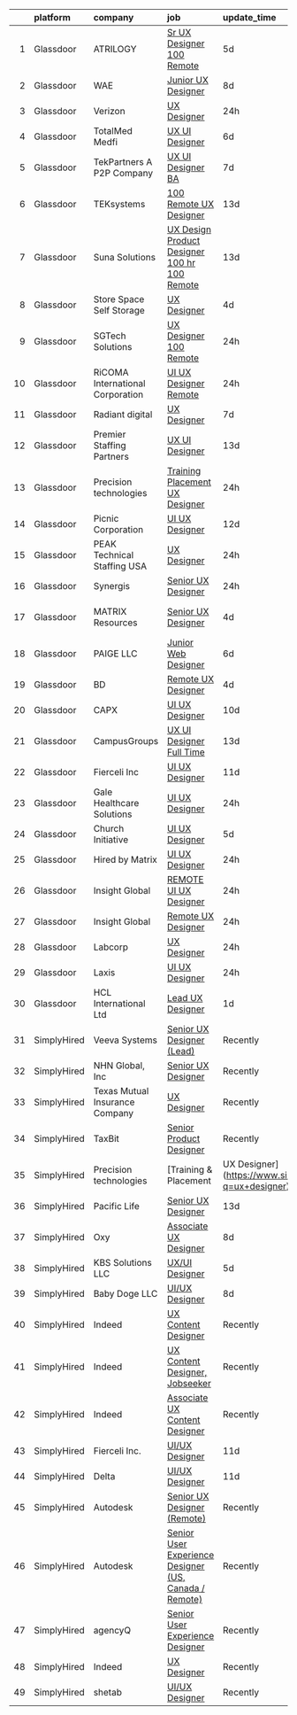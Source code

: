

|    | platform    | company                          | job                                                                                                                                                                                                                                                                                                                                                                                                                                                                                                                                                                                                                                                                                                                                                                                                                                                                                                                                                                                                                                                                                                                                                                                                                                                                                                                                                                                                   | update_time   | location                   |
|---:|:------------|:---------------------------------|:------------------------------------------------------------------------------------------------------------------------------------------------------------------------------------------------------------------------------------------------------------------------------------------------------------------------------------------------------------------------------------------------------------------------------------------------------------------------------------------------------------------------------------------------------------------------------------------------------------------------------------------------------------------------------------------------------------------------------------------------------------------------------------------------------------------------------------------------------------------------------------------------------------------------------------------------------------------------------------------------------------------------------------------------------------------------------------------------------------------------------------------------------------------------------------------------------------------------------------------------------------------------------------------------------------------------------------------------------------------------------------------------------|:--------------|:---------------------------|
|  1 | Glassdoor   | ATRILOGY                         | [Sr  UX Designer   100  Remote](https://www.glassdoor.com/partner/jobListing.htm?pos=115&ao=1110586&s=58&guid=00000181d2496f17827088a0bb4753d8&src=GD_JOB_AD&t=SR&vt=w&ea=1&cs=1_258c0a0d&cb=1657090437230&jobListingId=1007973250619&cpc=01657B10174A43CF&jrtk=3-0-1g794irq7kcnf801-1g794irqli6hq800-00e40f9258661b48--6NYlbfkN0Coaqwr41TC2LgejnR7Utnytr6GYvK_E0y3WIq7ZdLRae9o-QpJIESlqP3qGLJFeU7_FB7a-ltRnEsYwKaQWlEjrxEnfvcM_8aYWWVua8OmFqXH9MEM4qdE6gB8FNfNTpF3ewi6ciac9kXk47v18LHc7X5KGzoAXU6Ax0SbBVD-iqs6CKpWIOG3JNCp5hqJXvqfSzVC3l6h8pLcHJLd3K4qv1VekXMTL_8M14yOixPEOiZSJeXIMzhbGXLlvfzL-9zuiTfepjI4rAjrQToMcnzXQd7Ok4-JO0ZNWFueRUZSpLWeQnGYbz8ww-UutKM2jLP8zP2gSkLfNomlGgihv5BvCIq4JEGl8mbV6NuzQWFlVbSZeCIuXBbowpwaBk8vDxX-pKiWCv30fYMcwW4mFRjs_wNFmG2Uh5BbQKU8r0QjryLiih6u3OJmH-OFg2Rnmu38sZKZkcWZDGTagUU_3ZXY_Jj7bqP1Ge4KTBUmkNMw94coimfD9YbTDeIWGH9Ij_kS0C9QkndlWw%3D%3D)                                                                                                                                                                                                                                                                                                                                                                                                                                                                                                                  | 5d            | Remote                     |
|  2 | Glassdoor   | WAE                              | [Junior UX Designer](https://www.glassdoor.com/partner/jobListing.htm?pos=114&ao=1110586&s=58&guid=00000181d2496f17827088a0bb4753d8&src=GD_JOB_AD&t=SR&vt=w&ea=1&cs=1_ca63e8ef&cb=1657090437230&jobListingId=1007965660797&cpc=036CEF58F9688075&jrtk=3-0-1g794irq7kcnf801-1g794irqli6hq800-a0faa841b9636158--6NYlbfkN0Bl9QJxqCZcWcAyXa034HOvbvet4oZucNDN581_ynRfl1w4Z2vSbYLN9J-8UY_LNbis_ahnIvu3LZzg0dHQhvYpikYSaQmSrDh-pRVEZq7olgA9Rdo3oFZ62Wo1_fs6FNnPGqQlfdhvIui1AJpL0-nPVHspIEnfXKUYk_X-lSPOg3qRd2wKNQsugmfAcHK8zbIs5BTs8Fh8WMWSn7nqPaUb72nlzkcrIjy-k9-_urrs-3uqxd-GHVKT_BUEuIY7wBskTGW3jAhxHMPJ3BxNMGO8n5P0AtbxdAYaWNz8aI3tLPGNZvU1DUUD7CswLH3Ob28j4Nt4ut94QAZYWVk2bD9HCLYyurjbVOxXLTNOOQBqJeNaxgr9ctx1lLwr5o21qIXaIYairs0Y93SPAzW8rdPX8bNokgXBgNTTa8w6Vmcr7CvjTajiZrCFz0Z3z0NwT08SWLP7P9C5PHqMPXistTbYVcj1u5UBTbnVKTQyXqPAlQp127x3vR2i9JREkepS4lm4rnf6jG0kNA%3D%3D)                                                                                                                                                                                                                                                                                                                                                                                                                                                                                                                             | 8d            | Rochester, NY              |
|  3 | Glassdoor   | Verizon                          | [UX Designer](https://www.glassdoor.com/partner/jobListing.htm?pos=111&ao=1110586&s=58&guid=00000181d2496f17827088a0bb4753d8&src=GD_JOB_AD&t=SR&vt=w&cs=1_07d61ce7&cb=1657090437229&jobListingId=1007985846749&cpc=451933188B21919D&jrtk=3-0-1g794irq7kcnf801-1g794irqli6hq800-de807a7b158c2ab9--6NYlbfkN0BCNs6bE--Mn_ADd0RyzMq18ZUxdybwefWV8heO_C7Y98mRwJOBD1Cq6SSd-NViUSFRiYLKKGogQAKryEo8eXfKuLUx7DUtzA4SJjc6aRNlO7Zwq1ghg5r480D79_hrARNlpfLcxZHSL645VLWwfVASjR7sdY6HtZeFAH_JX9L8mLzfJ7Tg4R5aTwS2j0zXfeGd5lNoGk4dynrfK8zd8oLQwzp1Dcj1B1SXtkJlIWqrUp0r45CMFbub_GA7SwgUo1zvCMm4RokRQBWyBHOOcjVDuvjg_TzVwGW4Q7e78soEcyIlB0u3dYBIFaYTRqnduPJAmZy6SdtiwxNWpvUzLs4DGYRXuPrPqb59mOE-MHTKNa5kr3W6-EZyXiAZlDNGZH0IwEHh2kE4_XajcbVSRyXvkMi6AL3MGmxcJaCYsIvMofv-R-zbQt1IrGLfnLP8tep8X9qHKGlXmZg_kPLWW7b-BkuZOZ1Aoxs1tctCBo_H8bCRNN8biHOJ5_t2rJZfxs8EEC-LI7IWyW_f3xx_PCWlH2dz9chHyVnTWzseJVRdM9vXRn--ATsEiaC5KZFf50TGxv7606ijmnOEg9d-yOeHJtOOKkCtEUs2b6RWyR5bW3q0_x_I1uHckGtzRfvzuTrydoHCWBifYLlsctyZUE0tPzH82mJZ63yyBk89_Yb0MDlvNThoYKDKrbR-dxi8ImmuWplac7AEjAnAur14aNut8Cfp48vY8bw9d-GAUPKJww%3D%3D)                                                                                                                                                                                                                                                                                                         | 24h           | Dublin, OH                 |
|  4 | Glassdoor   | TotalMed Medfi                   | [UX UI Designer](https://www.glassdoor.com/partner/jobListing.htm?pos=118&ao=1110586&s=58&guid=00000181d2496f17827088a0bb4753d8&src=GD_JOB_AD&t=SR&vt=w&ea=1&cs=1_2a4d81dd&cb=1657090437231&jobListingId=1007971019876&cpc=4F748F1840550ABC&jrtk=3-0-1g794irq7kcnf801-1g794irqli6hq800-332daacb35f33b5f--6NYlbfkN0CAbsJB8bju6vp3YzCtcC1o6rQ0eFO1yXn-OHpoI-lP0FbhGo1vkKkLqKGddYwf9QOmZ8oadE7U52OoJBRq8PUudydTnUMS40PKdu3QYExmGGYE7f9GcqYabrKpng0_69P9YXPd3U26IQ7awkKhLscp2FL8E2xrFtVXhO2m2oxHYpR9efqd997AhbNa-y6ouY0HrkMSP08UDvc21LcIjNXm9OPVz49pT1J6Je7ydcqwU9DBkkk9vn3GckTbiw7s5upY16YGSZ5aaTWpER3hmGrsZHSz1FOKtVgvQ3S1XloghBqmhvmYZC3Lc4KufFacv6LlSyu4xX29IRoQ9JeAYZA0GbnG6ZkwIzrKt8CQPZITA7sJbEkTYtZQdBKmx-PoTj71JjGUXSXtd2CPZdjmRSIGHS8wca1vSB_A19dOysi0bbox3qfHqeeciLBLKvjY_fJbGdaWSzWtbPndYp6yZMRhPaISvOTMegnO9DrJWovDDmPM2hOgUxW_TCE_ll-yStI%3D)                                                                                                                                                                                                                                                                                                                                                                                                                                                                                                                                               | 6d            | Remote                     |
|  5 | Glassdoor   | TekPartners  A P2P Company       | [UX UI Designer   BA](https://www.glassdoor.com/partner/jobListing.htm?pos=113&ao=1110586&s=58&guid=00000181d2496f17827088a0bb4753d8&src=GD_JOB_AD&t=SR&vt=w&cs=1_8a3bedf8&cb=1657090437230&jobListingId=1007969782438&cpc=AF02A54CD0F60729&jrtk=3-0-1g794irq7kcnf801-1g794irqli6hq800-3c73c52c3c9d1282--6NYlbfkN0CHpOIvs3qZo8sagDiUAvu-_P6y0GixwKP-GGMf9GPFgSJVyD2MhSflgp2YKPjroEFJharFx8uLVFB6FoNwNTiC56gg-CLzh7V7-xSgojA3RqQ1CdeCQqEFFO7kWNppGryEwSOjrvYYRxq-WW_cxrMJy42NSXJL2ZCkvjUDKcbrMsZ4YO_njTcuLnDT8wK7ZlhCD2-9Tv1HCnBtT3lSn5o2G-cn6m_XG-jNY3bmahiQ9zQQMQjYvlBv-ceMsn4kC-sQlCXMVSn_Gl8WYWEkcyjtuRcaDEmoD0dR0rutjyePF3xDPDdNlgikn5Fxa1l7xOSPr0DNxf7ukkSgcyu97RM9oedhU_UHHs4VGLy7uSxjV8H6VQhm8XpPhjeuL_fmjRwHDirCWKy55psjizBcrqJJaRY0tRN0b5j4Okf4AuZ3Uo5aLA2yRX3BbaIG22RUgotjEuWD4N6egVj0pncSecJCq78cjS-3Xy01Za4u7moxjMek8XauWJlZrQ-qTPXN_-toFFrsN-BMBpwHjMR3ecaee6-3kw2W8z-NUhQJxsvqOKiPaUWc_EaOKPfG5mXtbgcRgt1keJRmTuKqOIw6Mv2F2VlF_TNZHxEdq6PmNQ1RPc0iXGtzIAVkxgxJKRdHVzFIRXTA4kQwVwZjEAh1BWTxgSOVlzl9tjKoLNq7NfWcALbHFiZeywC0nRIsmeM9PYxfP2L3ThNfnZ6LPX9waas7mLGS8NLQOs0e-m0UAjEEag1L6OsWiYF5yrM-mu9MuYivwkTlZqNHO0rwdfN80_9EltBJDF6wQAy3yzFCvRlDg_enfW834qVix1XF1EjSPCYKdFOuaRFcenO_EoXioUsNVeXIQPEyBieKf0X82XP-TxlOcyN0RVNU8vAD1kMeZzQ%3D)                                                                                                                                               | 7d            | Remote                     |
|  6 | Glassdoor   | TEKsystems                       | [100  Remote UX Designer](https://www.glassdoor.com/partner/jobListing.htm?pos=123&ao=1110586&s=58&guid=00000181d2496f17827088a0bb4753d8&src=GD_JOB_AD&t=SR&vt=w&cs=1_bda7a157&cb=1657090437232&jobListingId=1007956238089&cpc=A65DF3A704A48F9B&jrtk=3-0-1g794irq7kcnf801-1g794irqli6hq800-d1175cbc0fb1a4a3--6NYlbfkN0AuKz8EBO1xHDEL7V2YF9xF3dC_I9B9i-Zw2Jh8clPMK9BxhHDJszxSyW718EipT5MK1OGvzkmdMuVHp7jiqARR-6rJqDJeEwCXvhkQSMqugnPDxzwrGPIRaB92AMzcjUI9N4hb3BmvfBLRRR-zhbGxCYqW7Q_9v9qQqOIu0swwyd7atvHuJebjLnHJ4ZLT7PJgBa7D_dOMiKZsgro3jNg5ZcsCgL87Z6hBlXyaT97eJGkeVnVIQfLp5zi73cuMfkQbg8O5sVMkkbxhH1CQoN2RamKfpSebiLtw7dGuhez8iWgnErngywIUg-b0AHarQUKOCU6iAQ5lrJqa0WSpOt6dNQAF6kwVX4rRZJo72FPWXL6Rl0h5smOHAmF0Od11hOkdtwgIly_Ex5yahaDInnx8tvqcgt82qLiFeEodXvtnnV3Ncn7xV6kHrTW57gixZV_9z6vOb3aN5FmlhX-dV1ByhpD3rnotu9ggic1lMJ-xh9fQsdm-255xwmShZSsQZywoHP_Qr7q3aoJPHoOu_8q4kpUcP7dNC2fLXOIwgrDXjJuvNDKFb4Kua1kWIfWQSWKPsyk3Oi-vHEeNPaEH2HpRzu-5dWyHj3VtmjwWZ9_dzjSIePp-XKyP1oQqNQ9TynFId6Y6F0CubM9LSS0OBsnlfJPW0wYWeth13W9n5OR49a_hpwJMZb4SKtk0kSXMCJPq0Tv0ywR1rPEJnXZ_BG4pmqfvH_4QTuwU0iOP3ClslVaZoivbTYZ_LqctaVMNnkCG9RrctHRPMNOhOVZL-LzZLzGdwVwtWkjr-4sLOijIWbxsw-hhh_YqHfHH5FiTTeg927Rt8fjn5PNkoFOSkPLBvXK8X6fEfeOybUJIOLw-LpmirlgpblJDG8HrdO7JoIRkHzhN3EFXHDRGOy6ZMxge9RccPlrqB96kV0b2-QqgO8qFuig3bZP2mn_zGQKFvXLxvhsbvCp-mg%3D%3D)                                                             | 13d           | Chicago, IL                |
|  7 | Glassdoor   | Suna Solutions                   | [UX Design Product Designer    100 hr   100  Remote](https://www.glassdoor.com/partner/jobListing.htm?pos=121&ao=1110586&s=58&guid=00000181d2496f17827088a0bb4753d8&src=GD_JOB_AD&t=SR&vt=w&ea=1&cs=1_7f774418&cb=1657090437232&jobListingId=1007957633161&cpc=D2F1DE17EE1F43B9&jrtk=3-0-1g794irq7kcnf801-1g794irqli6hq800-818e847e1f5881fc--6NYlbfkN0CrKuqFZ2HChdZyiPpNbXltZG8irn86HcrPSLd6tRIx4ZVIhI3EJU2hNTlUwn7jSEQavCLQf1qWmUor7tlvGIjg7fTFPdY2zIl0p9GDH9RA3kRZSBZ-WmmAk-KvHFtrlWTpz0O669nanfE3MQBeXeAbiGmm0EHVl2ZeXjPUg7ixUTVD5t6SL0YpPhp5jtz3irkCkx47NJ0yvozkg88S9QqPB1h33JxCOq5R8GjuYhELxhh7TwHdKOpZMAdsLFxQug1yOSnLuf1REf3GSKl6hqoiLieo9OW4U4L6Lp7MQ6luDqytiNJMEU1qq0AtCW65uJ7eS2TOpy_ql_-qiDuF73g6Oc2fZgYLkDhzQlezvQv0uOn-o_7V3LyKfOOkhVH3mmyOghVixluYdoA1krV64PdrMimOo_VxEBB4nToXPxNLVbqoZhS2WV_xeIJWrtKpnF2Fek6LFZcoGPXZ4h0NCgeP77C3W2TmInWLNU1-PIEbne6YYDewvtMDhpRVvC6xBtCUzygcHzuXBuV7GIoF6YSUWIIxeVXuz3lME5wbmt_dHw%3D%3D)                                                                                                                                                                                                                                                                                                                                                                                                                                                             | 13d           | Remote                     |
|  8 | Glassdoor   | Store Space Self Storage         | [UX Designer](https://www.glassdoor.com/partner/jobListing.htm?pos=102&ao=1110586&s=58&guid=00000181d2496f17827088a0bb4753d8&src=GD_JOB_AD&t=SR&vt=w&ea=1&cs=1_cfc1a361&cb=1657090437228&jobListingId=1007977330789&cpc=BA15C3E50D27FFE8&jrtk=3-0-1g794irq7kcnf801-1g794irqli6hq800-212c481a13b17b52--6NYlbfkN0BFxqR-p7LLJSJ2TUJoGYyzGoLW3CoVn22hHDMnxLob4QfKKKmjbZ-EFtxGh_5dOuNeExx9vxLXUGizo5DBniebGxL1r_O7CiyNooHHy3vlDmjBSXoZyG-aX7eQepaG_BwIzVy8Ity1no8eVReNyvibVfvykFXgT3tTJ6UWEJvaSWMzjXBBLLos06qcBvO1HBMZXgmYueYrOTaQ6a7cDeD2ywsAVBx3O6RIk2AsqoAv-MpfIhWCKdHsw6yoj_UOP4ZKBgwEYZpGwaWBe2e2Ib_tYEbTyKGVHbVbvCZZbO9h9OpHTYohx3w0ceuzG44SBTzkX-rnlo5xoOZMca9ITH3XHeUJ-Xan7fFuyE4ZUAQac70m9eka7kjKX8yqscDFCXUoZWuKTScjh-LTrELt0bKO7QiPBdNMoXh8qif_f5aomzEyUNLHe1bYsBkl_HKvN4eVb_v94M4RGJV2w3SUVOAyurxYtMFeCwdyIrWWl2d4X8SD1oWLgr0XopQHb1x5wxTjhvyQc6bVXPKwzgKMAOhraL7xZjtX7DA424SrduyU5_YDaGkhClYjkVohrk_AVaoJpMXYZ1uITHEylZb7IA1ARA0zc39hCKELvPVaIU7cgA%3D%3D)                                                                                                                                                                                                                                                                                                                                                                                                                                    | 4d            | Remote                     |
|  9 | Glassdoor   | SGTech Solutions                 | [UX Designer  100  Remote ](https://www.glassdoor.com/partner/jobListing.htm?pos=107&ao=1110586&s=58&guid=00000181d2496f17827088a0bb4753d8&src=GD_JOB_AD&t=SR&vt=w&ea=1&cs=1_38047c32&cb=1657090437229&jobListingId=1007985074787&cpc=444700D72F2ECBCE&jrtk=3-0-1g794irq7kcnf801-1g794irqli6hq800-3dbd0e30ab5523ab--6NYlbfkN0ArYeUhhuPzqv0Eh42Xpiu7wG-xLK-ec-RQPn4e2ltPx6Ek8WQTI7Ww1YXu4FXCQv_6nyOdR4hvlAonu_Eb3_4RccaGEbcvfxwuPkE8gHvZgG2Uk62jn57rhAK890UXugNguVlmiBsOYUoqH5OFJQYpwnGi93CaZ1u5cWnSoick4z8oTmLC3p1vKbdTScDNY0dQ8dMfWTuXIS9EcMu0uUYpxNV0hCfXqWzH3vq9rW5r-bPQSg7Ujc_WW1o-CKQMLgE6yJF5tdaBtthZyude8L2znusIgFAZ6F504peXpK9a6qSFMGZtL4iBnmCXiPeV_VwdPRACc0Y3PxHDbg4QQk0g5R5Ufia6wQUpEGe2pRWmdJGUTEshr0TVTx89fdIm1-LPr1_nuGsGtGXvte9JF7OgPqpnvtZfQ6BrwvT-kPlsiSjcKTvBlBikjtAWZR4nPiwTGgZY0WlbocjZeKsw-ERa-ufGI8olTqS0qCWTOo8koMP8KUpBzmrX5WVrSFoMtOpy2NziBm6eAg%3D%3D)                                                                                                                                                                                                                                                                                                                                                                                                                                                                                                                      | 24h           | Remote                     |
| 10 | Glassdoor   | RiCOMA International Corporation | [UI UX Designer  Remote ](https://www.glassdoor.com/partner/jobListing.htm?pos=104&ao=1110586&s=58&guid=00000181d2496f17827088a0bb4753d8&src=GD_JOB_AD&t=SR&vt=w&ea=1&cs=1_6b27ac07&cb=1657090437229&jobListingId=1007984920748&cpc=39A4E8CE329AB187&jrtk=3-0-1g794irq7kcnf801-1g794irqli6hq800-dc2928b4a16af733--6NYlbfkN0DAwgduWqBP7ymGN-lTADpinz2i-23XbRAyg5ywqS-MDSdSZv42Efqfz62hB7LeuastXfJJ0EUMkc_m40At7Gngl5Ip-dihpo8QOAk_VsKU0xPOrLWdjOnNxQdZlZlSdkntJ47M66dPWJRD9ZsK43X3Gs9_pDYDPsMGXPEMloRvZLMxPAZF33-BYAcLMCutwKXqZxL2NtM04DqRWHdqT7liHulLqdiQnl2JBZkVxbM01KeJbwVuZM9hN0vVudlQDB4QehPp-ifSFQHaGi3MQPfVHxglNmY9V8415ysSFexl0_uBlzTYSTP00qwH-sV5AsnSDCJw_x1jkeX2k4H-CcZJ5Vk11U6XgpCvk__hlq9sEEJESmj6rP4WOUHCAhG6ZmeOYoXtthf_0wvlWlk-G_71Ebt82HYSJmTqB13zelJcrLg0iUoxnLdBwHt6jk44WW4MgPNRd2_yKtqjsfJtSnqGODnRAomLwqzwWDCp_sukaFMN2jvMKFykVTLIM2cxgmFbMES3DxvEDg%3D%3D)                                                                                                                                                                                                                                                                                                                                                                                                                                                                                                                        | 24h           | Remote                     |
| 11 | Glassdoor   | Radiant digital                  | [UX Designer](https://www.glassdoor.com/partner/jobListing.htm?pos=127&ao=1136043&s=58&guid=00000181d2496f17827088a0bb4753d8&src=GD_JOB_AD&t=SR&vt=w&ea=1&cs=1_01f6010e&cb=1657090437232&jobListingId=1007968537152&jrtk=3-0-1g794irq7kcnf801-1g794irqli6hq800-962d11a61331b2d6-)                                                                                                                                                                                                                                                                                                                                                                                                                                                                                                                                                                                                                                                                                                                                                                                                                                                                                                                                                                                                                                                                                                                     | 7d            | Remote                     |
| 12 | Glassdoor   | Premier Staffing Partners        | [UX UI Designer](https://www.glassdoor.com/partner/jobListing.htm?pos=124&ao=1110586&s=58&guid=00000181d2496f17827088a0bb4753d8&src=GD_JOB_AD&t=SR&vt=w&ea=1&cs=1_daf02976&cb=1657090437232&jobListingId=1007956772391&cpc=9908D8D4413DBB8A&jrtk=3-0-1g794irq7kcnf801-1g794irqli6hq800-fc0c857a1bfdea19--6NYlbfkN0CyyT-f4oNMZz8hL4LR6EcDrl5vB12i7SyJpvAxFYk5ESjE9CwDanhb7km0chTKgrn4T3ISQQYruKkbVeWGuhEp7D044_bRsQQdODtlwC8XpNx48m-vQoNzSCqUPTuBWs5ty6SyagT83UJBwJa6gR9yNVoyg4DGXJjYP3Os3td6xCESlnt-M7GhzImNeALTBgIdrAIOVeL3WGIn23VQvxd_MPbppIYreeCMvWxa8Tpkhsw_4yAl6PIOqIHrC76oJ5PHO-Dyx4EQ6i_JsGlwChxZUMWajPzUs2LqcXVMkFJGq28HhPcYYeUjfAHO06OlBYVok0fD88gkIyf0MOJHrUWdBap7Ms0pVBiJ-sq_c3jYZ7Jpnrq6FEvlQX8smjGn9YGzypu9AsvqBls-APmrJpNYx6iiBvwmVTRp7jef3tKUe4mnnAwpel_38QDAYbZ5nRamorfKTOitnNBudF3HLiEzDmAlj_8ZkHGDQof38UToow%3D%3D)                                                                                                                                                                                                                                                                                                                                                                                                                                                                                                                                                                 | 13d           | Remote                     |
| 13 | Glassdoor   | Precision technologies           | [Training   Placement   UX Designer](https://www.glassdoor.com/partner/jobListing.htm?pos=128&ao=1136043&s=58&guid=00000181d2496f17827088a0bb4753d8&src=GD_JOB_AD&t=SR&vt=w&ea=1&cs=1_fd070fe6&cb=1657090437232&jobListingId=1007984800354&jrtk=3-0-1g794irq7kcnf801-1g794irqli6hq800-bebcbdcf0120a65e-)                                                                                                                                                                                                                                                                                                                                                                                                                                                                                                                                                                                                                                                                                                                                                                                                                                                                                                                                                                                                                                                                                              | 24h           | Remote                     |
| 14 | Glassdoor   | Picnic Corporation               | [UI UX Designer](https://www.glassdoor.com/partner/jobListing.htm?pos=103&ao=1110586&s=58&guid=00000181d2496f17827088a0bb4753d8&src=GD_JOB_AD&t=SR&vt=w&cs=1_10cbe55f&cb=1657090437228&jobListingId=1007959855137&cpc=9C938E8DE9AD6C02&jrtk=3-0-1g794irq7kcnf801-1g794irqli6hq800-56d71957f64b4f26--6NYlbfkN0AZhccrYCUSJlZEde1UnGXnwlG1V9FU8luw-eezWnVYrwkZU9Nn3vDPLiBGdKfRfOKqHoH9lNromLxpJWxz1HCnkCbTKREXczUIw_WJJAFekORbwSnros2KrSQTa6eBeFZB4cuIIu-WAB3SvjdzxzFl2gZrXlqeow6F15u3zaXViiRXiPRmPKqvPKjowzG6ohPbUdqP5ZQyeeLGNIbdBBLuadVx0_oPsVB-6VEA83EWfRhCmrEDSvCEz1X7q_dMKWVnZZh5lJYxTbvTareYzwEKhfBt5xebLFVANtFWlrb8DfJBUymq2gUbrGBXeG_lBJzqpJ26G7t8Zkc-RYqY-SS50532_vY2CN8qlY5hxvRN0bBqPG5pyR-KQ71q2w6WiKXCaitK9etBte-Su0MuaT7_9Z4XQbr6eGf0HkXKVvS-j32iQ93dJzya5iMKFlJQWeA%3D)                                                                                                                                                                                                                                                                                                                                                                                                                                                                                                                                                                                                                    | 12d           | Washington, DC             |
| 15 | Glassdoor   | PEAK Technical Staffing USA      | [UX Designer](https://www.glassdoor.com/partner/jobListing.htm?pos=110&ao=1110586&s=58&guid=00000181d2496f17827088a0bb4753d8&src=GD_JOB_AD&t=SR&vt=w&ea=1&cs=1_6a4014ed&cb=1657090437230&jobListingId=1007986166218&cpc=281FE6ECBEE2538F&jrtk=3-0-1g794irq7kcnf801-1g794irqli6hq800-83d4097209963198--6NYlbfkN0B20m-AI7ta8PSQ37r03JgALjyOAOJXCRR2QVbUuq0zTadAbGaC3TDJemP2byZfVhAJJeiNKNOc1ShCA6m8vw_Cb-k4HbZ0KR16WVTSfTVxHz7YUCHb_wnaFFVKnaYq49IeCIQkLQZ0HvcsxaXd8FXrB5IOT-8Hy4mtNZep4f1JSHTD1M7Rc_XthoE2xQLFnbMqf25nlg55PVdFEwNtLR1kq64mn4FN3ZV5eDnYxbpGHu9P5rG4xXHF99ZXCtAqbPOBT09qHhmhzwoNqF8oVtXDwJzbCLxF8iW-AWH742u9rb5jvJG8zGwLp0PyUhTNftrAEVJ7qAszgc7reMwk-Nd6W72OC-oJXaDWBvlpdRxRX1CqEfTUGkvTVvJE_V60DIQjVjGoQ9Zk96YZVn-vaUbwYEfec-7_Ft-mVrASiJX7DKCe_jm1aqn0uogPJBEApmZx51M4pCzeOPGTB0CN1pAdCeQsi9DmqvHoA-q36gArZLpd4ScPvxgFhD5KOOpWafrmd5EoYMteoitS-AJyPBjaM6uNofkzkBSDKgHKtLbFEGt9QPrv2c40CQyc6h5P1UnPmJMsZ7Rcp1fkcmDRK2z0o1TqwqokRo-zje6JG1KE799CuzJDX2N0JwLQPoZFPzZp1V35rogIXQuHXm6M1z3pOIj5K4GJPmShKILn5SioA8jUD7tPT_bsFAR9UQn1plQ%3D)                                                                                                                                                                                                                                                                                                                                                  | 24h           | Mountain View, CA          |
| 16 | Glassdoor   | Synergis                         | [Senior UX Designer](https://www.glassdoor.com/partner/jobListing.htm?pos=112&ao=1110586&s=58&guid=00000181d2496f17827088a0bb4753d8&src=GD_JOB_AD&t=SR&vt=w&ea=1&cs=1_ed678453&cb=1657090437230&jobListingId=1007984607150&cpc=2187E14FC6F1B769&jrtk=3-0-1g794irq7kcnf801-1g794irqli6hq800-40d3100781e1f1fe--6NYlbfkN0DW_ZuMbP_m-EQUZBg93ahRtEkkdXdviKhoJnsIHoZm_Bzf5R8b_260hvBh4tWqlvip8bF11DsavUu6nPeRb6vdabmHXAr71lfvDWcd453x1LFlUqQ4LRj0PYoJG0O136HzVwebcPrJYvHnhdQ2fTI2YKHeYSzgoj7OZ-SvWr7b2Ps6FOFZNc9YhK0n5Wf5RPZZE-jmi9OQUsGHaIvx2ffrstWoTWkQiGDVGB3Ga5H5yXF-L9xloVd3e79Wb2cuLGcl3hkkQIDO2wDum2bj2gZTnniurq8WLFrGErWI_wG4acrF3BuXtI0rzV68Lne1ydxsFi0UO-cOXbrlqCYX6JZ26LLYuUI2M6B5AmyNk9krugBSPX2_vvyWsigY-vT4lkJ3brYgLvHTznNxFeJOc7FNN2uJikcxEHRfinHFgZlegHYWV7xtFBAZMLTacck46P0Znen906zO9ZA4cfyjIdUhs0BvjqYIdOWn56vzv8wJXVO5Ele8UZK16qo6B3IG1sNuz5X02H4esZEyzkZn15TWY062CeBZ-iA%3D)                                                                                                                                                                                                                                                                                                                                                                                                                                                                                                           | 24h           | Remote                     |
| 17 | Glassdoor   | MATRIX Resources                 | [Senior UX Designer](https://www.glassdoor.com/partner/jobListing.htm?pos=120&ao=1110586&s=58&guid=00000181d2496f17827088a0bb4753d8&src=GD_JOB_AD&t=SR&vt=w&ea=1&cs=1_0d4dfbf3&cb=1657090437231&jobListingId=1007977696812&cpc=2F9DD8B511C89582&jrtk=3-0-1g794irq7kcnf801-1g794irqli6hq800-b254eff06d2f2150--6NYlbfkN0De5ppvndiyxA0pMSLQzOe_j9Mra0KF_8EhxTxOKXtZIfhM20E97mGJ6rqAxbACvL9R4mW0wP-SsZJudh8NcO-enJrdOab4oLWxPl0PgU1SHxHESovlkiPl_gk_yXJ3xfMEvOER1BI969NimF4lIhSo7OXOhTG3BOFJ1R8BNTEXICgodlN3t1MqcDXPae80vf4i7GGOq7KGgXVVus5KfNUHkuSZBO6blcmIqbc5e0YHtZ3QVb3fzobDSL6EUpyYbnqc9CP4YrCKXW-dYY2ZHAoofGAp_SKcS5HiJUmoSxKn9Sq-9xg9qJi6hV5z8bkOgnxHf3aOhvhOJIkzugHVEepHsVeB2IvAJ7ib2VvrktvvtT6rKG4vTK7Ereqw6RwxqQ60oKkr4N_Vhosppv1cD4wheIWpN-axWvU8-i0u_OAjOfT83gADiHEdDa3YO8-UDdAzIIbmz4F7-3KCdeyMXwA9dQaX8TbV0tm0cFbJ2-RIE5VpFgijFca2X2ajSBInhM7tSvI-du5ykteSGFeVrA9j4hocQJONOZ4_ibAsV1LPPw%3D%3D)                                                                                                                                                                                                                                                                                                                                                                                                                                                                                             | 4d            | North Brunswick, NJ        |
| 18 | Glassdoor   | PAIGE LLC                        | [Junior Web Designer](https://www.glassdoor.com/partner/jobListing.htm?pos=109&ao=1110586&s=58&guid=00000181d2496f17827088a0bb4753d8&src=GD_JOB_AD&t=SR&vt=w&ea=1&cs=1_b101c953&cb=1657090437229&jobListingId=1007971053882&cpc=AC285F3A3ECA6BB0&jrtk=3-0-1g794irq7kcnf801-1g794irqli6hq800-73b2aa60a689d6f6--6NYlbfkN0Bcjj528Dy1LW3oL-pukkcHmmPA2V1efSVPw-U-M28mT0pKb21cFqvxPVrEIRVxEBhbQd3QSRAi2jQNRf5IL7_cEjc5D_7M8vAuWiMJDrdA15UMknI95OR4HQP9MzjY1YAPT6dz_nY7JL7qZAFuvwxHi-rv1yNmZdRVPc23TLlp1obOFdmjF1WNcay7jj39QxXrBVW4aUpbtagRr2xws_C9ne9q_p0i5Cqq5JPXCvRE1gEg_3XV-e02kp8iHVSmNLTdmDVH9BYchORiHKCP7HRo5ABT5yijDvd8pk4DPFzRZxDVI4nCz7tbxzY06ovZf0knUAwObO6PkhrtCuIPBrcu9NLrdqhsXP54yk60eG2670byFSYlK4bjMnEy7RxfnxIFf7QNIo8WG00H_-7eLGxovhz6NOzJbCSP2mklBB7__NMNBr4nz1UEf267Sc_xHcW7I9kEr9oAFkoRBCMTGHJ1GnnZGxhYL0thEgq7gq1WBIug7hNjPTHc)                                                                                                                                                                                                                                                                                                                                                                                                                                                                                                                                                        | 6d            | California                 |
| 19 | Glassdoor   | BD                               | [Remote UX Designer](https://www.glassdoor.com/partner/jobListing.htm?pos=105&ao=1110586&s=58&guid=00000181d2496f17827088a0bb4753d8&src=GD_JOB_AD&t=SR&vt=w&cs=1_f1f81047&cb=1657090437229&jobListingId=1007977504263&cpc=7AD1D84939BBEEF3&jrtk=3-0-1g794irq7kcnf801-1g794irqli6hq800-b90078eb66079d10--6NYlbfkN0AcHUfBj75b90Qw44TzDqe4EiDYSSbl4s0FdO1ZkyjPzosLp2ytk1sffb7nvvNiqhh-bueLdALHNdHKrbFdnIJjC6o72aeEMKx_vN3ErgzzC-q6ClUoe1L7mGK4Y1YSyVVIhCSdIZNXVg6DW02HPcLKTXS2k0iT1dzMwrORDw3dr7YS98HFirIQJinBOPxQn01xW5IoqW4Drh8HKGwdryDrQ-NoG_Pl-tbZfYxpLPoj6unaNBfsyV_b1_ldSAqBW5UNUwdtpRu-darOnqox7mJy-Du_h1kJ6Kg3HWk5PslRH8datGMw5Pza2VoHX8nIaK7Dxye70-yYmVCaEVXoMaZ1WPEsJMQArQvacntxOy40o95oGjeU_jNcCsghPaOecWrWiuHaHbUmU14SC48qHj9ALnpNacLWQrold70Z_EnEx79y4HOs27L49rz9ilWce7OJYuuyrLu62vwwmppx0IzSP6U4qq08tQhgchEhgzSIgX8wvdPbQrANZSku7ZwxByJ9CWoVUrxtfc45DERE3nUHp0npcitqAB5Qa8qlXFwCQWaNzRX7F_P7_Wq7bRV6pTRL28wp3FAioZPCOKrnjrWHkEy_SiBo6aU%3D)                                                                                                                                                                                                                                                                                                                                                                                                                                                | 4d            | San Diego, CA              |
| 20 | Glassdoor   | CAPX                             | [UI UX Designer](https://www.glassdoor.com/partner/jobListing.htm?pos=106&ao=1110586&s=58&guid=00000181d2496f17827088a0bb4753d8&src=GD_JOB_AD&t=SR&vt=w&ea=1&cs=1_3cb463a1&cb=1657090437229&jobListingId=1007963610137&cpc=A65DF3A704A48F9B&jrtk=3-0-1g794irq7kcnf801-1g794irqli6hq800-3741b7e48eebc2b5--6NYlbfkN0AZiaPZyccuKjlre0e0RaBFeO48J0QExrO5hcuLctOVaEe4jn3sP_uCDkaJ9aMXDjdBLKv55yOmKCyVPjr64NWcjimX-JGM6hSxiWprJdTi6_vLk6x8y4UFdT-cZBn9EMAq75NuovSqtyefscW1QU40hllgczFlJTQYkIma-Pjks_lZlRjBr57U-1_Y-cj3VPVdw9z9F1XTpmuDCRoY0rfJOOYP5sk7wlZiU5vr9zdOUqjULTUsKEhRe6_yDd7DeDSMihUWpoOUi6HaqOS8jfOl2LEgZE7osEOjVicJ1lgbkx41zfe4X3bYth5gI4o06aMzmlpzBU57MZXElUjAARfttEDlX7OJmJBn51HZMup94v_NyIneyKPeJpdZrlPCTqHVX67kRF1ZjBLo_9vE9P4NHmNUkkqLWHdrGyqbPYJzRA1kISIXe70FWCSXebPiZnr7_ioc84PzNjB54pNhGm6VFRrlmJPCsmIGLxKBUDOoKlZeqzImfi5Z)                                                                                                                                                                                                                                                                                                                                                                                                                                                                                                                                                             | 10d           | Remote                     |
| 21 | Glassdoor   | CampusGroups                     | [UX UI Designer  Full Time ](https://www.glassdoor.com/partner/jobListing.htm?pos=126&ao=1136043&s=58&guid=00000181d2496f17827088a0bb4753d8&src=GD_JOB_AD&t=SR&vt=w&cs=1_b48e9d12&cb=1657090437232&jobListingId=1007957992639&jrtk=3-0-1g794irq7kcnf801-1g794irqli6hq800-b4b55dab1f200b77-)                                                                                                                                                                                                                                                                                                                                                                                                                                                                                                                                                                                                                                                                                                                                                                                                                                                                                                                                                                                                                                                                                                           | 13d           | Remote                     |
| 22 | Glassdoor   | Fierceli Inc                     | [UI UX Designer](https://www.glassdoor.com/partner/jobListing.htm?pos=125&ao=1136043&s=58&guid=00000181d2496f17827088a0bb4753d8&src=GD_JOB_AD&t=SR&vt=w&ea=1&cs=1_02d342bc&cb=1657090437232&jobListingId=1007962531770&jrtk=3-0-1g794irq7kcnf801-1g794irqli6hq800-73eed2a847697834-)                                                                                                                                                                                                                                                                                                                                                                                                                                                                                                                                                                                                                                                                                                                                                                                                                                                                                                                                                                                                                                                                                                                  | 11d           | Remote                     |
| 23 | Glassdoor   | Gale Healthcare Solutions        | [UI UX Designer](https://www.glassdoor.com/partner/jobListing.htm?pos=130&ao=1136043&s=58&guid=00000181d2496f17827088a0bb4753d8&src=GD_JOB_AD&t=SR&vt=w&ea=1&cs=1_0fa9ccc2&cb=1657090437237&jobListingId=1007985398086&jrtk=3-0-1g794irq7kcnf801-1g794irqli6hq800-fd85364c948c6347-)                                                                                                                                                                                                                                                                                                                                                                                                                                                                                                                                                                                                                                                                                                                                                                                                                                                                                                                                                                                                                                                                                                                  | 24h           | Remote                     |
| 24 | Glassdoor   | Church Initiative                | [UI UX Designer](https://www.glassdoor.com/partner/jobListing.htm?pos=101&ao=1110586&s=58&guid=00000181d2496f17827088a0bb4753d8&src=GD_JOB_AD&t=SR&vt=w&ea=1&cs=1_d32327ec&cb=1657090437228&jobListingId=1007973088819&cpc=F4EED0218A761C36&jrtk=3-0-1g794irq7kcnf801-1g794irqli6hq800-d4520361eac4d9f1--6NYlbfkN0C9f_2arVLE-Rd4kzKEfGSPmRzcdOMQdotxSY0xbVeqZZrKqQzlNVP578Pkodo6bdQ_yJAQR5j6f5oQHEOrxnYpeAB9vneFtjkymp7TdaH1bZfKj4mHoRnrH2NtnyQXLPWwwgTB67996rAPmWiOOi7v1NpH_vSnFXmsSFtBUkKOresuHMmpqjUgOUWJvAQvVXCzYJdZhw-oDzyIoF5Wbo622qK60k5mfwvlB0ZCOYkZNvQmAUPf-XtVU4AP06A51qhXfoldHcyjwCg_OxUSjeUjyjWe6CY9rxreTOKL0OOtK7i7-wSGRvltukbzuuRpsCs-xqhudqmgVvpu0etSGAVKlnCkROMn9qu-W4CYEQZ7a40mYc1nfloymqABn1HjywsjUaNJtnpBwAu5-ky_NPlaTuy--HIgyKtGG0ioXqAQ-NdeyWBTUp8vVJXHgM4amGNqt5quJecsDXxDavkQpHm8tpC04BSXs19XcPHhKwJyqvxbviMeGXA_)                                                                                                                                                                                                                                                                                                                                                                                                                                                                                                                                                             | 5d            | Remote                     |
| 25 | Glassdoor   | Hired by Matrix                  | [UI UX Designer](https://www.glassdoor.com/partner/jobListing.htm?pos=117&ao=1110586&s=58&guid=00000181d2496f17827088a0bb4753d8&src=GD_JOB_AD&t=SR&vt=w&ea=1&cs=1_674d2f54&cb=1657090437231&jobListingId=1007986043541&cpc=26740BCDE5E48596&jrtk=3-0-1g794irq7kcnf801-1g794irqli6hq800-f20d6aa0e051c45f--6NYlbfkN0Ay3KKNjEjIQLzYNrflX5rgo4dHizqVuZJtpWFnF4V68qZX4QnNMBMN-2REr4LWw1EUsf5r01C9TczGCpg0x0SYmULDbRUglG8EfeRtnWUlYDFcgWK3LwjthDDa8sFyjjHdbjamhTOhVNcOq_EuFbbq7ZZZAtftayj4x9siKIYpnCw8gTKUzS6rQjcDEpUIduDdL860--WcSykK2VaZI__C3lj-o71Sbhyy9iW4wwb8wJpS04YzbVgFdeSj-Io3kGKSRWeXl5oStvf7JecbwX96V7RcobqIK0QYxtGs9aYGqJeiOVF0HCuTFLidOUjeN2i5gwohkY6mxzok_xAagHoVr_ibHt9kJCVOvVxL06EE63IopeliQCtE4rFRn4QMPWUJCMq-yteYbGV7a5R5EpYfQuAfM53Khd6NENzLpOKWME1zFQuJuoFlr8rkR1g378MwnyM3UDn2z9p_YtLVys3DTKbnwsw4hwBAekOYKjow0N_Pnht3bKi7jOJ4aMUNvHXOB9fPjOzPVXdI0BIDyAM3VtSfRFUKa3BO8q9ODqRBVliU_SVFz9ByAGNAFfwi3YmMd73lDwT16ObuDyKLG5CwL1h_IiMiuW8XayUJKZSVpPxTZRl45DLzTSX4VPmpmP-SO153WRB5XP6luAwxDC5dsxXx1ECfezVz7VTndV619fsBeEZZioxwtjIAAW7-LK7_jIUh6o3pBE2Z1zANsN70JS0TChrGjqqLClTjSpMzzo_nMlyCOPDcPkMNbBovBH7yH2zCb4RVgCw0jAw1nBmBin5TcE55N0pnxDljw_hTFZWqvMXAzgwqO8ceRyRAs0B6yhhdSRMivjBe_DK46OAjNv0V1R6a0M1amnF35zP6VizRPf30PPsPVk8GSwe32SXU-mp7S2Y1i_ouqYXth-Q6LAg20PGz5rOQ1xpfW_7NBu28v6QCRhzu6hz6Ji56PBTQu9qAFYuheTkv2mn4wud-GKQVQFhFafYny1-6OAflqCa13QgfmT0btFcSSXCCKqSr-o-TLSSRFw%3D%3D) | 24h           | Parsippany, NJ             |
| 26 | Glassdoor   | Insight Global                   | [REMOTE UI UX Designer](https://www.glassdoor.com/partner/jobListing.htm?pos=122&ao=1110586&s=58&guid=00000181d2496f17827088a0bb4753d8&src=GD_JOB_AD&t=SR&vt=w&cs=1_d74cd60f&cb=1657090437231&jobListingId=1007985663861&cpc=1CBFC3E34E2A31FF&jrtk=3-0-1g794irq7kcnf801-1g794irqli6hq800-2ec9c1171208c15c--6NYlbfkN0BKkHZu3wF05EeDimN_p6sYpKCMArvwa95YdH7UpkaBCqc7l59ErwqcucwAf2i0-akOBX6MJXyczWR_krPITMRpk18oGogzcTs_yft8jXyyNTqS5GK-589NkPn3NhUopF2QKBX4DAuUWx58S-ypb-yYy1RPMtjFNldYqSXVXSbI3XXutjOotETk9jaib4hM5IRSqyoGWrWD-YO9K0ZN7VF6yTtpEbSRpivp0ocwfSqufmEvI0ZCXExbmnKc0gO7sXo4Q2BgP_rnq5iqV3nhlH8eCBm2FZeSF2KEpLXM3oWyEPGTJXM7QtRmQE3iY4bNwUE3PVPaC78UOCgD--DZPMLmIDOOjuOAgR5SdaMxvHZv8SyL8IH36n0sjvRtW-Nb3znbuckyGXmb-5EmcMIbHpGGavWXTtlie_2mG1pYrjL_P0ECPTE6sxTWkOnBk_2XO9WcUfwvR9CvyRnbiSUe10y6ufEI1gcAYMOByFHiAl3ONsFDSFQFVP6K)                                                                                                                                                                                                                                                                                                                                                                                                                                                                                                                                                           | 24h           | Tempe, AZ                  |
| 27 | Glassdoor   | Insight Global                   | [Remote UX Designer](https://www.glassdoor.com/partner/jobListing.htm?pos=116&ao=1110586&s=58&guid=00000181d2496f17827088a0bb4753d8&src=GD_JOB_AD&t=SR&vt=w&ea=1&cs=1_b8790af6&cb=1657090437231&jobListingId=1007984808922&cpc=451933188B21919D&jrtk=3-0-1g794irq7kcnf801-1g794irqli6hq800-dc92f5115ccafef4--6NYlbfkN0BKkHZu3wF05EeDimN_p6sYpKCMArvwa95YdH7UpkaBCoSUOkIYlUzfhbj4TMK_Jy41HBk_fyESLusxGjvb948bys6R2GN4jpFoiapHidl_LWlRZcyCqEhFdCMAk9TgSAPGvg2NrQyqafmAqNwX-6tYO9R8saoXtmK8vtDoCgo3WJGRyq4AjaLSRSpQqZ-LDFSWRcpjGfqeGYDp5ViiAst78yMfWp-yhKqwWdgQb8CLzBqfOAKzk1RTudMxXj5rseg-mmTowf5KTv-aiS5A4W6EuOfhXujHA322EOQTplXlzlLtuwtOVZAEtm3RsGxsI4SDs6QgR9KHo_-pk6FXH2MOQ1FZTNyuDPiZW-8IbfnmZREUEGdl9-sZY08eiIORVNNhWo-avX3zMi3hJc61YZlA3--yRJTr7mAOKSSUnGoZzrZdBG0GInbyT6-LoMjC4OsMwrijvVCOLxeknakktWRY3vxVDOBR17iYBsC9jycD6NoTq9r9PdvrpWlwtpi8EEhC5CA_gYKIIw%3D%3D)                                                                                                                                                                                                                                                                                                                                                                                                                                                                                                                             | 24h           | Remote                     |
| 28 | Glassdoor   | Labcorp                          | [UX Designer](https://www.glassdoor.com/partner/jobListing.htm?pos=108&ao=1110586&s=58&guid=00000181d2496f17827088a0bb4753d8&src=GD_JOB_AD&t=SR&vt=w&cs=1_c6cadafb&cb=1657090437229&jobListingId=1007986137462&cpc=F41FEAB56D215062&jrtk=3-0-1g794irq7kcnf801-1g794irqli6hq800-fb876cecf48ba4a8--6NYlbfkN0B9bOeWx5nBiDfSdbNo45Jf8B0hexpqt5VGYU8LKvdm0O-tSI42I2O9K_y_dZJFbYxr-NdNf6rfsLyUjmOyFniI3U2fygQ68hyX8l6V7mxnh1IFbTYG85DB6DhGroJHCX4pBbT5sDIx76PCG20936RL3FRYJMhi3lI2-BfC-frnzgYTy3-sWxC8cKxvNDUyOaiHsuK2OLqweYpmvA8smm2yol3CZzIlzIBwaTy0M1fdEI96TV0SciWw1Rvz7Fs2ek9UpqpvRFcwt30RE1iJgh8af92RKuEIyPFKrVvV0nS_xDcA07e0QDx0WSH6PxBFPVS_w5Dkg8PtwTLuBBXVjDnCcAcQ2o1n7mtl1y5hMazHOES2_7OIgOR7zRq-JrTcmgcX2Ll5s7AnT0zsFYZ54W77X4l2p6qUotYpNKBRBXPuxT_NcZlOn7CFCEAhZttPUnjwPAZ00YgDBWAZ9QE1V0_1FjbVVk_l9L0vLUG0-V2ajj-EtljT6cpQuSQNrJIbnRW7TFPWQwTwhcYXr0UqFgve)                                                                                                                                                                                                                                                                                                                                                                                                                                                                                                                                     | 24h           | Durham, NC                 |
| 29 | Glassdoor   | Laxis                            | [UI UX Designer](https://www.glassdoor.com/partner/jobListing.htm?pos=129&ao=1136043&s=58&guid=00000181d2496f17827088a0bb4753d8&src=GD_JOB_AD&t=SR&vt=w&ea=1&cs=1_b0bdda51&cb=1657090437232&jobListingId=1007984832317&jrtk=3-0-1g794irq7kcnf801-1g794irqli6hq800-5e396ba2292d78d9-)                                                                                                                                                                                                                                                                                                                                                                                                                                                                                                                                                                                                                                                                                                                                                                                                                                                                                                                                                                                                                                                                                                                  | 24h           | Remote                     |
| 30 | Glassdoor   | HCL International Ltd            | [Lead UX Designer](https://www.glassdoor.com/partner/jobListing.htm?pos=119&ao=1110586&s=58&guid=00000181d2496f17827088a0bb4753d8&src=GD_JOB_AD&t=SR&vt=w&ea=1&cs=1_64675fb7&cb=1657090437231&jobListingId=1007982390899&cpc=48B9F4758953335C&jrtk=3-0-1g794irq7kcnf801-1g794irqli6hq800-e363c31f6bb34ed1--6NYlbfkN0D3jGdL6mv0Hk6BS5xDLgvZbJX9cbUPi0siUh4tgBW5p8sUPHLBWxhZsJW3W5q1De_8DIALePXZvnHdpaoqCb0vmlCRdnCfcCe34gDoSiN7ROUQfOOwjnxbVlXdo1B7HJCLjDDeJ3b4l_BSWt_YlWPkkKipDYzPiDGHJo3YCIVdBw1q3n-0H1s2_VaLfyzyOWB3VI3rSRFL-IiDMi9Qy9MD6uJQBX8z81M1YGP4v1CExUiXe2zy1i7FrsMYROR1Cqgg_MxS4VdyRE4jLFIXipyp4_kGcoEK-bvRlceJHqkqXB1Jv22_uiwGltwFd3ksX07wReLtthFRsgm4XanGAy_MzPdWLuPFGO8WyJlNJEkBkiTC71vlU8RXdqIUGP8PZAorEwZpOc8La0dRLESoL3xLrcMfsJqQ_mi49XPfsJeSNZWx0uKsdN6xTzEVbRa4xLnECCUQwYDskOFUbjqDMS8DhZTW8h5Ts8qdg_o8xAqufTdy6nxfpkwCmSbv0J6UFth1FSjM43wVKQ%3D%3D)                                                                                                                                                                                                                                                                                                                                                                                                                                                                                                                               | 1d            | Remote                     |
| 31 | SimplyHired | Veeva Systems                    | [Senior UX Designer (Lead)](https://www.simplyhired.com/job/zotqg0LNyggwCvIVEN0GQD5X9uMwPE4Ruxm9_8sypuf_l-NU82U_IQ?q=ux+designer)                                                                                                                                                                                                                                                                                                                                                                                                                                                                                                                                                                                                                                                                                                                                                                                                                                                                                                                                                                                                                                                                                                                                                                                                                                                                     | Recently      | Boston, MA                 |
| 32 | SimplyHired | NHN Global, Inc                  | [Senior UX Designer](https://www.simplyhired.com/job/kh0fuZOlfK7wJKty4B8ZW70NirHZRlCiFAtdwdwY6ml002eFcT2lfA?q=ux+designer)                                                                                                                                                                                                                                                                                                                                                                                                                                                                                                                                                                                                                                                                                                                                                                                                                                                                                                                                                                                                                                                                                                                                                                                                                                                                            | Recently      | Remote                     |
| 33 | SimplyHired | Texas Mutual Insurance Company   | [UX Designer](https://www.simplyhired.com/job/V9orN8KaL5MNOWD_12im7SrRlbRzNM3ROZolz_PcD79L2xunJ6hpPw?q=ux+designer)                                                                                                                                                                                                                                                                                                                                                                                                                                                                                                                                                                                                                                                                                                                                                                                                                                                                                                                                                                                                                                                                                                                                                                                                                                                                                   | Recently      | Austin, TX                 |
| 34 | SimplyHired | TaxBit                           | [Senior Product Designer](https://www.simplyhired.com/job/VTkeFr892qLQgjuKPRFx8Im_5an71fzjjrJQdklGP3dNnhS8pqi-Yw?q=ux+designer)                                                                                                                                                                                                                                                                                                                                                                                                                                                                                                                                                                                                                                                                                                                                                                                                                                                                                                                                                                                                                                                                                                                                                                                                                                                                       | Recently      | Seattle, WA                |
| 35 | SimplyHired | Precision technologies           | [Training & Placement | UX Designer](https://www.simplyhired.com/job/bMEosCqGNaD5IE3seoXjRuFzrs89TYrKUrLvCEMaZ3fe1iHPUWmwMg?q=ux+designer)                                                                                                                                                                                                                                                                                                                                                                                                                                                                                                                                                                                                                                                                                                                                                                                                                                                                                                                                                                                                                                                                                                                                                                                                                                                            | Today         | Remote                     |
| 36 | SimplyHired | Pacific Life                     | [Senior UX Designer](https://www.simplyhired.com/job/TUfs5Rta11FZZsmSrDE_hjj6HcoPrBQdU_t_Z0H2MNrvJ4LSBvhV0g?q=ux+designer)                                                                                                                                                                                                                                                                                                                                                                                                                                                                                                                                                                                                                                                                                                                                                                                                                                                                                                                                                                                                                                                                                                                                                                                                                                                                            | 13d           | Newport Beach, CA          |
| 37 | SimplyHired | Oxy                              | [Associate UX Designer](https://www.simplyhired.com/job/r4YnY09YrLzi0oFHDNrdyeRm8E2dggKumZte-6hWj0OAG2RJR1m7lQ?q=ux+designer)                                                                                                                                                                                                                                                                                                                                                                                                                                                                                                                                                                                                                                                                                                                                                                                                                                                                                                                                                                                                                                                                                                                                                                                                                                                                         | 8d            | Remote                     |
| 38 | SimplyHired | KBS Solutions LLC                | [UX/UI Designer](https://www.simplyhired.com/job/mRH_siFSvQH_JGei9p16y4dHtky806lawtv22ADpButO5rwz2mkWIw?q=ux+designer)                                                                                                                                                                                                                                                                                                                                                                                                                                                                                                                                                                                                                                                                                                                                                                                                                                                                                                                                                                                                                                                                                                                                                                                                                                                                                | 5d            | Alpharetta, GA             |
| 39 | SimplyHired | Baby Doge LLC                    | [UI/UX Designer](https://www.simplyhired.com/job/iCtyLfWwAZ6NN8FjUofPCicsLRE_lfjNN_tmMCs6LAZBV8grTV_npg?q=ux+designer)                                                                                                                                                                                                                                                                                                                                                                                                                                                                                                                                                                                                                                                                                                                                                                                                                                                                                                                                                                                                                                                                                                                                                                                                                                                                                | 8d            | Remote                     |
| 40 | SimplyHired | Indeed                           | [UX Content Designer](https://www.simplyhired.com/job/aDBjFfzZ9DcMN4IbM66ZVs2pLxGAq2K7YFcuBsYeDm6LJutgKssEeA?q=ux+designer)                                                                                                                                                                                                                                                                                                                                                                                                                                                                                                                                                                                                                                                                                                                                                                                                                                                                                                                                                                                                                                                                                                                                                                                                                                                                           | Recently      | United States +2 locations |
| 41 | SimplyHired | Indeed                           | [UX Content Designer, Jobseeker](https://www.simplyhired.com/job/c4iVL5LRXjz_GEjfhkemsjoYlO5b5eqDuNw6fNBGN2VUZ228ghEQBQ?q=ux+designer)                                                                                                                                                                                                                                                                                                                                                                                                                                                                                                                                                                                                                                                                                                                                                                                                                                                                                                                                                                                                                                                                                                                                                                                                                                                                | Recently      | United States              |
| 42 | SimplyHired | Indeed                           | [Associate UX Content Designer](https://www.simplyhired.com/job/jTL8TTzm9pord3R-G2SUEA9b5BokXNkRRgFHO_h6K3y7OuMiqqNSBA?q=ux+designer)                                                                                                                                                                                                                                                                                                                                                                                                                                                                                                                                                                                                                                                                                                                                                                                                                                                                                                                                                                                                                                                                                                                                                                                                                                                                 | Recently      | United States              |
| 43 | SimplyHired | Fierceli Inc.                    | [UI/UX Designer](https://www.simplyhired.com/job/4mPUVp9vxF3mJYKFcT1rrol9Wae_aOm6KyPlvQzGE6rdo8ZB3-RdnA?q=ux+designer)                                                                                                                                                                                                                                                                                                                                                                                                                                                                                                                                                                                                                                                                                                                                                                                                                                                                                                                                                                                                                                                                                                                                                                                                                                                                                | 11d           | Remote                     |
| 44 | SimplyHired | Delta                            | [UI/UX Designer](https://www.simplyhired.com/job/kX2yZk3voC0Dy2smoadteOisaYu4sPTz5P1CYwnLLQRatZR0CgNytA?q=ux+designer)                                                                                                                                                                                                                                                                                                                                                                                                                                                                                                                                                                                                                                                                                                                                                                                                                                                                                                                                                                                                                                                                                                                                                                                                                                                                                | 11d           | Remote                     |
| 45 | SimplyHired | Autodesk                         | [Senior UX Designer (Remote)](https://www.simplyhired.com/job/B9-P31RFbpZOSiMRdU0QF1ieJ1Aecveu1cGMKsxnTIgfabJpWTeA0g?q=ux+designer)                                                                                                                                                                                                                                                                                                                                                                                                                                                                                                                                                                                                                                                                                                                                                                                                                                                                                                                                                                                                                                                                                                                                                                                                                                                                   | Recently      | Portland, OR               |
| 46 | SimplyHired | Autodesk                         | [Senior User Experience Designer (US, Canada / Remote)](https://www.simplyhired.com/job/_v-HGG-unPN7vekfwpmQprNqkJ82hcfz_wXr9Q5Sq4uu0lT5h4xliA?q=ux+designer)                                                                                                                                                                                                                                                                                                                                                                                                                                                                                                                                                                                                                                                                                                                                                                                                                                                                                                                                                                                                                                                                                                                                                                                                                                         | Recently      | Portland, OR               |
| 47 | SimplyHired | agencyQ                          | [Senior User Experience Designer](https://www.simplyhired.com/job/cIDtvicOoH53aMYEP0Ljm-akwv5PTKqGSpFWDKdyocaD4666RjrRkA?q=ux+designer)                                                                                                                                                                                                                                                                                                                                                                                                                                                                                                                                                                                                                                                                                                                                                                                                                                                                                                                                                                                                                                                                                                                                                                                                                                                               | Recently      | Bethesda, MD               |
| 48 | SimplyHired | Indeed                           | [UX Designer](https://www.simplyhired.com/job/7GiZIE7D3Vdy_WwQaWJKRxT3iPyT6Rqzli4Zo5eTP3IEz4tsOt1bKA?q=ux+designer)                                                                                                                                                                                                                                                                                                                                                                                                                                                                                                                                                                                                                                                                                                                                                                                                                                                                                                                                                                                                                                                                                                                                                                                                                                                                                   | Recently      | United States              |
| 49 | SimplyHired | shetab                           | [UI/UX Designer](https://www.simplyhired.com/job/YLKRfUS5oOzs4HbBg-TnVyCvdhYxW7ATRrV5Ggt5CmpKZR_uoneJyQ?q=ux+designer)                                                                                                                                                                                                                                                                                                                                                                                                                                                                                                                                                                                                                                                                                                                                                                                                                                                                                                                                                                                                                                                                                                                                                                                                                                                                                | Recently      | Remote                     |